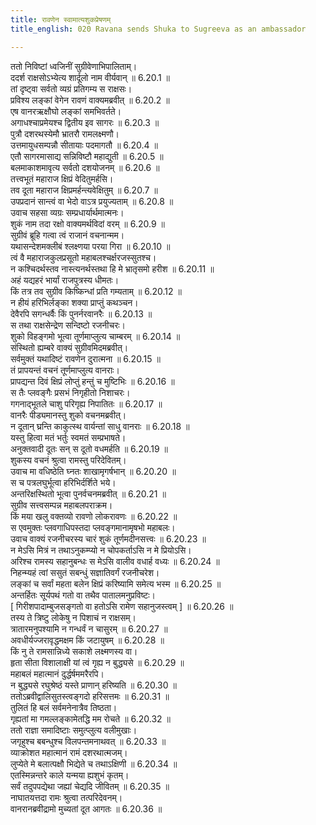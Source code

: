 ```yaml
---
title: रावणेन स्वामात्यशुकप्रेषणम्
title_english: 020 Ravana sends Shuka to Sugreeva as an ambassador

---
```

<div class="audioEmbed"  caption="श्रीराम-हरिसीताराममूर्ति-घनपाठिभ्यां वचनम्" src="https://archive.org/download/Ramayana-recitation-Sriram-harisItArAmamUrti-Ghanapaati-v2/Kanda_6/Kanda_6_YK-020-Ravana_sends_Shuka_to_Sugreeva_as_an_ambassador.mp3"></div>

ततो निविष्टां ध्वजिनीं सुग्रीवेणाभिपालिताम्।  
ददर्श राक्षसोऽभ्येत्य शार्दूलो नाम वीर्यवान् ॥ 6.20.1 ॥   
तां दृष्ट्वा सर्वतो व्यग्रं प्रतिगम्य स राक्षसः।  
प्रविश्य लङ्कां वेगेन रावणं वाक्यमब्रवीत् ॥ 6.20.2 ॥   
एष वानरऋक्षौघो लङ्कां समभिवर्तते।  
अगाधश्चाप्रमेयश्च द्वितीय इव सागरः ॥ 6.20.3 ॥   
पुत्रौ दशरथस्येमौ भ्रातरौ रामलक्ष्मणौ।  
उत्तमायुधसम्पन्नौ सीतायाः पदमागतौ ॥ 6.20.4 ॥   
एतौ सागरमासाद्य सन्निविष्टौ महाद्युती ॥ 6.20.5 ॥   
बलमाकाशमावृत्य सर्वतो दशयोजनम् ॥ 6.20.6 ॥   
तत्त्वभूतं महाराज क्षिप्रं वेदितुमर्हसि।  
तव दूता महाराज क्षिप्रमर्हन्त्यवेक्षितुम् ॥ 6.20.7 ॥   
उपप्रदानं सान्त्वं वा भेदो वाऽत्र प्रयुज्यताम् ॥ 6.20.8 ॥   
उवाच सहसा व्यग्रः सम्प्रधार्यार्थमात्मनः।  
शुकं नाम तदा रक्षो वाक्यमर्थविदां वरम् ॥ 6.20.9 ॥   
सुग्रीवं ब्रूहि गत्वा त्वं राजानं वचनान्मम।  
यथासन्देशमक्लीबं श्लक्ष्णया परया गिरा ॥ 6.20.10 ॥   
त्वं वै महाराजकुलप्रसूतो महाबलश्चर्क्षरजस्सुतश्च।  
न कश्चिदर्थस्तव नास्त्यनर्थस्तथा हि मे भ्रातृसमो हरीश ॥ 6.20.11 ॥   
अहं यद्यहरं भार्यां राजपुत्रस्य धीमतः।  
किं तत्र तव सुग्रीव किष्किन्धां प्रति गम्यताम् ॥ 6.20.12 ॥   
न हीयं हरिभिर्लङ्का शक्या प्राप्तुं कथञ्चन।  
देवैरपि सगन्धर्वैः किं पुनर्नरवानरैः ॥ 6.20.13 ॥   
स तथा राक्षसेन्द्रेण सन्दिष्टो रजनीचरः।  
शुको विहङ्गमो भूत्वा तूर्णमाप्लुत्य चाम्बरम् ॥ 6.20.14 ॥   
संस्थितो ह्यम्बरे वाक्यं सुग्रीवमिदमब्रवीत्।  
सर्वमुक्तं यथादिष्टं रावणेन दुरात्मना ॥ 6.20.15 ॥   
तं प्रापयन्तं वचनं तूर्णमाप्लुत्य वानराः।  
प्रापद्यन्त दिवं क्षिप्रं लोप्तुं हन्तुं च मुष्टिभिः ॥ 6.20.16 ॥   
स तैः प्लवङ्गैः प्रसभं निगृहीतो निशाचरः।  
गगनाद्भूतले चाशु परिगृह्य निपातितः ॥ 6.20.17 ॥   
वानरैः पीड्यमानस्तु शुको वचनमब्रवीत्।  
न दूतान् घ्रन्ति काकुत्स्थ वार्यन्तां साधु वानराः ॥ 6.20.18 ॥   
यस्तु हित्वा मतं भर्तुः स्वमतं सम्प्रभाषते।  
अनुक्तवादी दूतः सन् स दूतो वधमर्हति ॥ 6.20.19 ॥   
शुकस्य वचनं श्रुत्वा रामस्तु परिदेवितम्।  
उवाच मा वधिष्ठेति घ्नतः शाखामृगर्षभान् ॥ 6.20.20 ॥   
स च पत्रलघुर्भूत्वा हरिभिर्दर्शिते भये।  
अन्तरिक्षस्थितो भूत्वा पुनर्वचनमब्रवीत् ॥ 6.20.21 ॥   
सुग्रीव सत्त्वसम्पन्न महाबलपराक्रम।  
किं मया खलु वक्तव्यो रावणो लोकरावणः ॥ 6.20.22 ॥   
स एवमुक्तः प्लवगाधिपस्तदा प्लवङ्गमानामृषभो महाबलः।  
उवाच वाक्यं रजनीचरस्य चारं शुकं तूर्णमदीनसत्त्वः ॥ 6.20.23 ॥   
न मेऽसि मित्रं न तथाऽनुकम्प्यो न चोपकर्ताऽसि न मे प्रियोऽसि।  
अरिश्च रामस्य सहानुबन्धः स मेऽसि वालीव वधार्ह वध्यः ॥ 6.20.24 ॥   
निहन्म्यहं त्वां ससुतं सबन्धुं सज्ञातिवर्गं रजनीचरेश।  
लङ्कां च सर्वां महता बलेन क्षिप्रं करिष्यामि समेत्य भस्म ॥ 6.20.25 ॥   
अन्तर्हितः सूर्यपथं गतो वा तथैव पातालमनुप्रविष्टः।  
[ गिरीशपादाम्बुजसङ्गतो वा हतोऽसि रामेण सहानुजस्त्वम् ] ॥ 6.20.26 ॥   
तस्य ते त्रिष्टु लोकेषु न पिशाचं न राक्षसम्।  
त्रातारमनुपश्यामि न गन्धर्वं न चासुरम् ॥ 6.20.27 ॥   
अवधीर्यज्जरावृद्धमक्षम किं जटायुषम् ॥ 6.20.28 ॥   
किं नु ते रामसान्निध्ये सकाशे लक्ष्मणस्य वा।  
हृता सीता विशालाक्षी यां त्वं गृह्य न बुद्ध्यसे ॥ 6.20.29 ॥   
महाबलं महात्मानं दुर्द्धर्षममरैरपि।  
न बुद्ध्यसे रघुश्रेष्ठं यस्ते प्राणान् हरिष्यति ॥ 6.20.30 ॥   
ततोऽब्रवीद्वालिसुतस्त्वङ्गदो हरिसत्तमः ॥ 6.20.31 ॥   
तुलितं हि बलं सर्वमनेनात्रैव तिष्ठता।  
गृह्यतां मा गमल्लङ्कामेतद्धि मम रोचते ॥ 6.20.32 ॥   
ततो राज्ञा समादिष्टाः समुत्प्लुत्य वलीमुखाः।  
जगृहुश्च बबन्धुश्च विलपन्तमनाथवत् ॥ 6.20.33 ॥   
व्याक्रोशत महात्मानं रामं दशरथात्मजम्।  
लुप्येते मे बलात्पक्षौ भिद्येते च तथाऽक्षिणी ॥ 6.20.34 ॥   
एतस्मिन्नन्तरे काले यन्मया ह्यशुभं कृतम्।  
सर्वं तदुपपद्येथा जह्यां चेद्यदि जीवितम् ॥ 6.20.35 ॥   
नाघातयत्तदा रामः श्रुत्वा तत्परिदेवनम्।  
वानरानब्रवीद्रामो मुच्यतां दूत आगतः ॥ 6.20.36 ॥   